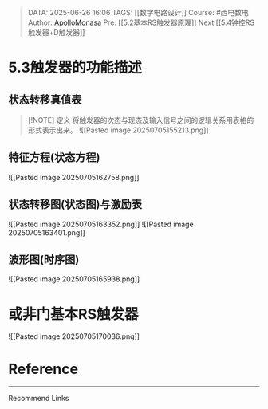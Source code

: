 > DATA: 2025-06-26 16:06
> TAGS: [[数字电路设计]]
> Course: #西电数电 
> Author: [ApolloMonasa](https://github.com/ApolloMonasa)
> Pre: [[5.2基本RS触发器原理]]
> Next:[[5.4钟控RS触发器+D触发器]]


# 5.3触发器的功能描述

## 状态转移真值表

> [!NOTE] 定义
> 将触发器的次态与现态及输入信号之间的逻辑关系用表格的形式表示出来。
![[Pasted image 20250705155213.png]]

## 特征方程(状态方程)
![[Pasted image 20250705162758.png]]
## 状态转移图(状态图)与激励表
![[Pasted image 20250705163352.png]]
![[Pasted image 20250705163401.png]]
## 波形图(时序图)
![[Pasted image 20250705165938.png]]
# 或非门基本RS触发器
![[Pasted image 20250705170036.png]]


# Reference


---
Recommend Links
